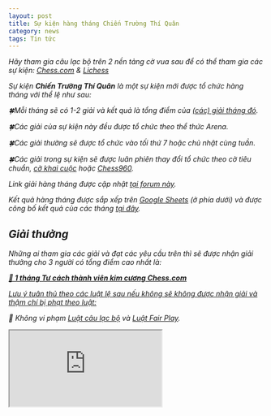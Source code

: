 ```yaml
---
layout: post
title: Sự kiện hàng tháng Chiến Trường Thí Quân
category: news
tags: Tin tức
---
```


<i>Hãy tham gia câu lạc bộ trên 2 nền tảng cờ vua sau để có thể tham gia các sự kiện: [Chess.com](https://link.chess.com/club/0CVQh6) & [Lichess](https://lichess.org/team/thi-vua-lay-tot-tungjohn-playing-chess)

Sự kiện <b>Chiến Trường Thí Quân</b> là một sự kiện mới được tổ chức hàng tháng với thể lệ như sau:

🍀Mỗi tháng sẽ có 1-2 giải và kết quả là tổng điểm của [(các) giải tháng đó](https://chess.com/forum/view/link-giai-chien-truong-thi-quan).

🍀Các giải của sự kiện này đều được tổ chức theo thể thức Arena.

🍀Các giải thường sẽ được tổ chức vào tối thứ 7 hoặc chủ nhật cùng tuần.

🍀Các giải trong sự kiện sẽ được luân phiên thay đổi tổ chức theo cờ tiêu chuẩn, [cờ khai cuộc](https://chess.com/openings) hoặc [Chess960](https://chess.com/article/chess-variants#Chess960).

Link giải hàng tháng được cập nhật [tại forum này](https://chess.com/forum/view/link-giai-chien-truong-thi-quan).

Kết quả hàng tháng được sắp xếp trên [Google Sheets](https://docs.google.com/spreadsheets/d/e/2PACX-1vTv-McrY28TZUKK5CCim-uBHyGls6pRgEx3BNePMKXNY2smuFLYelN7aw-jDoqj4cQMmUzWIprVIA9v/pubhtml) (ở phía dưới) và được công bố kết quả của các tháng [tại đây](/events/tournaments/cttq).

<h2>Giải thưởng</h2>

Những ai tham gia các giải và đạt các yêu cầu trên thì sẽ được nhận giải thưởng cho 3 người có tổng điểm cao nhất là:

<strong>[💎 1 tháng Tư cách thành viên kim cương Chess.com](https://chess.com/membership)</strong>

<u>Lưu ý tuân thủ theo các luật lệ sau nếu không sẽ không được nhận giải và thậm chí bị phạt theo luật:</u>

🚫 Không vi phạm [Luật câu lạc bộ](https://chess.com/news/quy-dinh-cua-clb-tungjohn-playing-chess-7-2024) và [Luật Fair Play](https://chess.com/news/luat-choi-cong-bang-cua-clb-thi-vua-lay-tot).

<iframe src="https://docs.google.com/spreadsheets/d/1vrqSTaguOmHH6go_VqZgzkPDfM8akdZc3MET1vxn96g/pubhtml?widget=true&amp;headers=false"></iframe>

